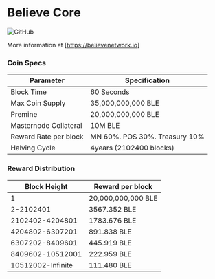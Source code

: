 Believe Core 
=================================================
![GitHub](https://img.shields.io/github/license/mashape/apistatus.svg)

More information at [https://believenetwork.io]

### Coin Specs

|         **Parameter**       |       **Specification**       | 
|-----------------------------|-------------------------------|
| Block Time                  | 60 Seconds                    |
| Max Coin Supply             | 35,000,000,000 BLE            |
| Premine                     | 20,000,000,000 BLE            |
| Masternode Collateral       | 10M BLE                       |
| Reward Rate per block       | MN 60%. POS 30%. Treasury 10% |    
| Halving Cycle               | 4years (2102400 blocks)       |

### Reward Distribution

|  **Block Height**  | **Reward per block** 
|--------------------|-----------------------|
| 1                  |  20,000,000,000 BLE   | 
| 2-2102401          |  3567.352 BLE         |
| 2102402-4204801    |  1783.676 BLE         | 
| 4204802-6307201    |  891.838 BLE          |
| 6307202-8409601    |  445.919 BLE          | 
| 8409602-10512001   |  222.959 BLE          | 
| 10512002-Infinite  |  111.480 BLE          | 
